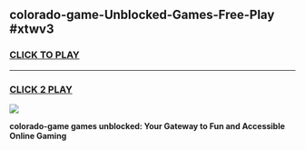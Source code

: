 
## colorado-game-Unblocked-Games-Free-Play #xtwv3
<h3>
<a href="https://us.freeplayer.one?title=colorado-game&ref=9M">CLICK TO PLAY</a></h3>
<hr>

<h3>
<a href="https://us.freeplayer.one?title=colorado-game&ref=9M">CLICK 2 PLAY</a>
  
</h3>

<a href="https://us.freeplayer.one?title=colorado-game&ref=9M"><img src="https://clearcache.store/games.png"></a>


**colorado-game games unblocked: Your Gateway to Fun and Accessible Online Gaming**
